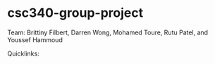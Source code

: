 # csc340-group-project

Team: Brittiny Filbert, Darren Wong, Mohamed Toure, Rutu Patel, and Youssef Hammoud

Quicklinks: 
